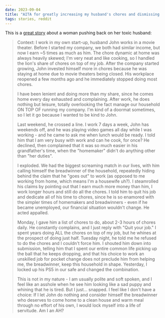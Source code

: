 ```yaml
---
date: 2023-09-04
title: "AITA for greatly increasing my husband's chores and dismissing his complaints after he called me a homemaker?"
tags: stories, reddit
---
```


This is a [great story](https://www.reddit.com/r/AmItheAsshole/comments/pgoue4/aita_for_greatly_increasing_my_husbands_chores/) about a woman pushing back on her toxic husband: 

> Context: I work in my own start-up, husband John works in a movie theater. Before I started my company, we both had similar income, but now I earn ~5 times as much as him. The chore dynamic at home was always heavily skewed; I'm very neat and like cooking, so I handled the lion's share of chores on top of my job. After the company started growing, John invested himself more in chores because he was staying at home due to movie theaters being closed. His workplace reopened a few months ago and he immediately stopped doing most chores.
> 
> I have been lenient and doing more than my share, since he comes home every day exhausted and complaining. After work, he does nothing but leisure, totally overlooking the fact manage our household ON TOP OF running my company. I'm kind of a doormat sometimes, so I let it go because I wanted to be kind to John.
> 
> Last weekend, he crossed a line. I work 7 days a week, John has weekends off, and he was playing video games all day while I was working - and he came to ask me when lunch would be ready. I told him that I am very busy with work and can he cook, for once? He declined, then complained that it was so much easier in his grandfather's time, when the "homemaker" didn't do anything other than "her duties".
> 
> I exploded. We had the biggest screaming match in our lives, with him calling himself the breadwinner of the household, repeatedly hiding behind the claim that he "goes out" to work (as opposed to me working from home, which means I'm a housewife uh?). I steamrolled his claims by pointing out that I earn much more money than him, I work longer hours and still do all the chores. I told him to quit his job and dedicate all of his time to chores, since he is so enamored with the simpler times of homemakers and breadwinners - even if he became unemployed, our financial situation wouldn't change. He acted appalled.
> 
> Monday, I gave him a list of chores to do, about 2-3 hours of chores daily. He constantly complains, and I just reply with "Quit your job." I spent years doing ALL the chores on top of my job, but he whines at the prospect of doing just half. Tuesday night, he told me he refused to do the chores and I couldn't force him. I shouted him down into submission, telling him that I spent our entire common life picking up the ball that he keeps dropping, and that his choice to work an unskilled job for pocket change does not preclude him from helping me, the breadwinner, keep this household in shape. Yesterday, I locked up his PS5 in our safe and changed the combination.
> 
> This is not in my nature - I am usually polite and soft spoken, and I feel like an asshole when he see him looking like a sad puppy and whining that he is tired. But I just... snapped. I feel like I don't have a choice: If I let John do nothing and consider himself the breadwinner who deserves to come home to a clean house and warm meal through no effort of his own, I would lock myself into a life of servitude. Am I an AH?